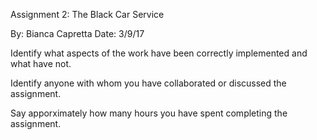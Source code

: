 Assignment 2: The Black Car Service

By: Bianca Capretta
Date: 3/9/17

Identify what aspects of the work have been correctly implemented and what 
have not.


Identify anyone with whom you have collaborated or discussed the assignment.

Say apporximately how many hours you have spent completing the assignment.


